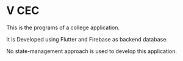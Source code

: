 # V CEC

This is the programs of a college application.

It is Developed using Flutter and Firebase as backend database.

No state-management approach is used to develop this application.
